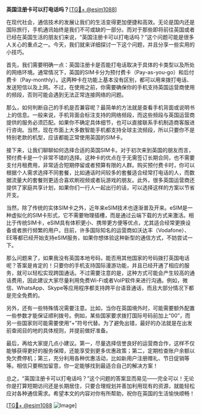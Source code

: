 **英国注册卡可以打电话吗？**[[TG💪+ @esim1088](https://t.me/s/esim1088)]

在现代社会，通信技术的发展让我们的生活变得更加便捷和高效。无论是国内还是国际旅行，手机通讯始终是我们不可或缺的一部分。而对于那些即将前往英国或者已经在英国生活的朋友们来说，“英国注册卡可以打电话吗？”这个问题可能是很多人关心的重点之一。今天，我们就来详细探讨一下这个问题，并且分享一些实用的小技巧。

首先，我们需要明确一点：英国注册卡是否能打电话取决于具体的卡类型以及所处的网络环境。通常情况下，英国的SIM卡分为预付费卡（Pay-as-you-go）和后付费卡（Pay-monthly）。这两种卡在功能上基本没有区别，都可以用来拨打电话、发送短信以及上网。不过，在使用之前，你需要确保你的手机支持英国运营商使用的频段，否则可能会遇到无法正常连接网络的问题。

那么，如何判断自己的手机是否兼容呢？最简单的方法就是查看手机背面或说明书上的信息。一般来说，手机背面会标注支持的网络频段，而这些频段与英国运营商提供的服务必须匹配。如果你不确定具体细节，也可以直接联系手机制造商客服进行咨询。当然，现在市面上大多数智能手机都支持全球主流频段，所以只要你不是特别老款的机型，应该都能正常使用英国的SIM卡。

接下来，让我们聊聊如何选择合适的英国SIM卡。对于初次来到英国的朋友而言，预付费卡是一个非常不错的选择。这种卡的优点在于无需签订长期合同，也不需要支付月租费用，非常适合短期停留或者预算有限的人群。购买预付费卡时，你可以根据个人需求选择不同套餐，比如通话时间较多的套餐适合经常打电话的人，而数据流量大的套餐则更适合喜欢刷视频或者玩游戏的朋友。此外，很多英国运营商还提供了家庭共享计划，如果你们一行人一起出行的话，可以选择这样的方案以节省开支。

当然，除了传统的实体SIM卡之外，近年来eSIM技术也逐渐普及开来。eSIM是一种虚拟化的SIM卡形式，它不需要物理插槽，而是通过云端下载的方式来激活。相比于传统SIM卡，eSIM具有体积更小、携带更方便等优点，尤其适合经常更换设备或者旅行频繁的用户。目前，许多国际知名的运营商如沃达丰（Vodafone）、EE等都已经开始支持eSIM服务，如果你想体验这种新型的通信方式，不妨尝试一下。

那么问题来了，如果我没有英国本地号码，能否用其他国家的号码拨打英国电话呢？答案是肯定的！只要你的手机支持国际漫游功能，并且已经开通了相应的服务，就可以轻松实现跨国通话。不过需要注意的是，这种方式可能会产生较高的通话费用，因此建议大家尽量利用免费Wi-Fi或者VoIP软件来进行沟通。例如，微信、WhatsApp、Skype等应用程序都支持跨平台语音通话，而且大部分情况下都是完全免费的。

另外，还有一些特殊情况需要注意。比如，当你在英国境外时，可能需要额外配置一些参数才能保证顺利拨号。例如，某些国家要求拨打国际号码前加上“00”，而另一些国家则可能需要使用“+”符号代替。为了避免出错，最好的办法就是在出发前查阅目的地的具体规则，并提前做好准备。

最后，再给大家提几点小建议。第一，尽量选择信誉良好的运营商合作，这样不仅能够获得更好的服务保障，还能享受到更多优惠政策；第二，定期检查账户余额以免欠费停机；第三，充分利用各种优惠活动，比如新用户注册赠礼、节日促销等等。相信只要稍加留意，你一定能够找到最适合自己的解决方案！

总之，“英国注册卡可以打电话吗？”这个问题的答案显而易见——完全可以！无论你是打算短期访问还是长期居住，只要合理规划并善加利用现有的资源，就能轻松应对各种通信需求。希望本文的内容对你有所帮助，祝你在英国的生活愉快顺畅！

[[TG💪+ @esim1088](https://t.me/s/esim1088) ![Image](https://i.postimg.cc/4NQfJmqS/Snipaste-2025-05-13-00-14-12.png)]